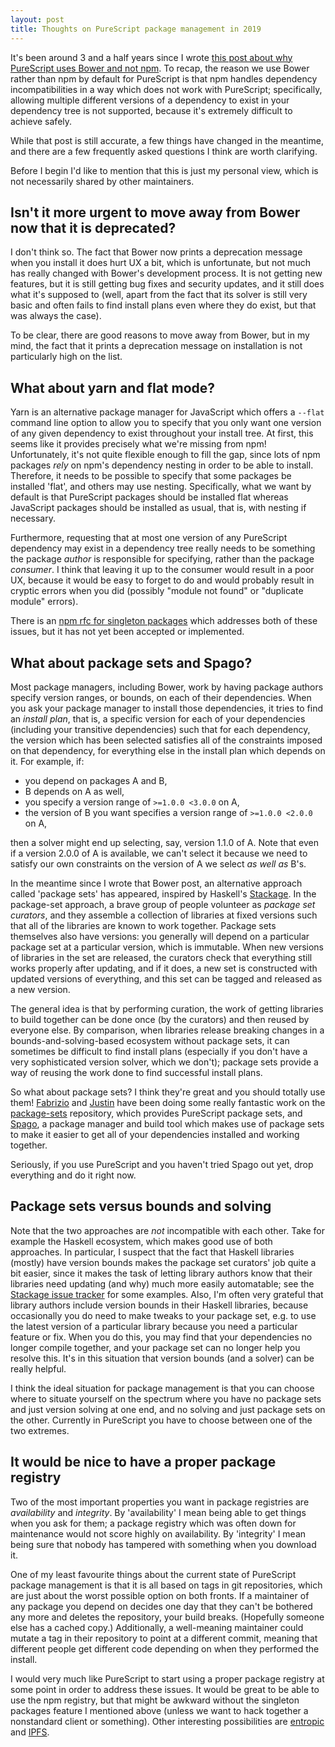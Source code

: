 ```yaml
---
layout: post
title: Thoughts on PureScript package management in 2019
---
```


It's been around 3 and a half years since I wrote [this post about why
PureScript uses Bower and not npm](../purescript-why-bower). To recap, the
reason we use Bower rather than npm by default for PureScript is that npm
handles dependency incompatibilities in a way which does not work with
PureScript; specifically, allowing multiple different versions of a dependency
to exist in your dependency tree is not supported, because it's extremely
difficult to achieve safely.

While that post is still accurate, a few things have changed in the meantime,
and there are a few frequently asked questions I think are worth clarifying.

Before I begin I'd like to mention that this is just my personal view, which is
not necessarily shared by other maintainers.

## Isn't it more urgent to move away from Bower now that it is deprecated?

I don't think so. The fact that Bower now prints a deprecation message when you
install it does hurt UX a bit, which is unfortunate, but not much has really
changed with Bower's development process. It is not getting new features, but
it is still getting bug fixes and security updates, and it still does what it's
supposed to (well, apart from the fact that its solver is still very basic and
often fails to find install plans even where they do exist, but that was always
the case).

To be clear, there are good reasons to move away from Bower, but in my mind,
the fact that it prints a deprecation message on installation is not
particularly high on the list.

## What about yarn and flat mode?

Yarn is an alternative package manager for JavaScript which offers a `--flat`
command line option to allow you to specify that you only want one version of
any given dependency to exist throughout your install tree. At first, this
seems like it provides precisely what we're missing from npm! Unfortunately,
it's not quite flexible enough to fill the gap, since lots of npm packages
_rely_ on npm's dependency nesting in order to be able to install. Therefore,
it needs to be possible to specify that some packages be installed 'flat', and
others may use nesting. Specifically, what we want by default is that
PureScript packages should be installed flat whereas JavaScript packages should
be installed as usual, that is, with nesting if necessary.

Furthermore, requesting that at most one version of any PureScript dependency
may exist in a dependency tree really needs to be something the package
_author_ is responsible for specifying, rather than the package _consumer_.
I think that leaving it up to the consumer would result in a poor UX, because
it would be easy to forget to do and would probably result in cryptic errors
when you did (possibly "module not found" or "duplicate module" errors).

There is an [npm rfc for singleton
packages](https://github.com/npm/rfcs/pull/23) which addresses both of these
issues, but it has not yet been accepted or implemented.

## What about package sets and Spago?

Most package managers, including Bower, work by having package authors specify
version ranges, or bounds, on each of their dependencies. When you ask your
package manager to install those dependencies, it tries to find an _install
plan_, that is, a specific version for each of your dependencies (including
your transitive dependencies) such that for each dependency, the version
which has been selected satisfies all of the constraints imposed on that
dependency, for everything else in the install plan which depends on it. For
example, if:

- you depend on packages A and B,
- B depends on A as well,
- you specify a version range of `>=1.0.0 <3.0.0` on A,
- the version of B you want specifies a version range of `>=1.0.0 <2.0.0` on A,

then a solver might end up selecting, say, version 1.1.0 of A. Note that
even if a version 2.0.0 of A is available, we can't select it because we need
to satisfy our own constraints on the version of A we select _as well as_ B's.

In the meantime since I wrote that Bower post, an alternative approach called
'package sets' has appeared, inspired by Haskell's [Stackage][]. In the
package-set approach, a brave group of people volunteer as _package set
curators_, and they assemble a collection of libraries at fixed versions such
that all of the libraries are known to work together. Package sets themselves
also have versions: you generally will depend on a particular package set at a
particular version, which is immutable. When new versions of libraries in the
set are released, the curators check that everything still works properly after
updating, and if it does, a new set is constructed with updated versions of
everything, and this set can be tagged and released as a new version.

The general idea is that by performing curation, the work of getting libraries
to build together can be done once (by the curators) and then reused by
everyone else. By comparison, when libraries release breaking changes in a
bounds-and-solving-based ecosystem without package sets, it can sometimes be
difficult to find install plans (especially if you don't have a very
sophisticated version solver, which we don't); package sets provide a way of
reusing the work done to find successful install plans.

So what about package sets? I think they're great and you should totally use
them! [Fabrizio][] and [Justin][] have been doing some really fantastic work on
the [package-sets][] repository, which provides PureScript package sets, and
[Spago][], a package manager and build tool which makes use of package sets to
make it easier to get all of your dependencies installed and working together.

Seriously, if you use PureScript and you haven't tried Spago out yet, drop
everything and do it right now.

## Package sets versus bounds and solving

Note that the two approaches are _not_ incompatible with each other. Take for
example the Haskell ecosystem, which makes good use of both approaches. In
particular, I suspect that the fact that Haskell libraries (mostly) have
version bounds makes the package set curators' job quite a bit easier, since it
makes the task of letting library authors know that their libraries need
updating (and why) much more easily automatable; see the [Stackage issue
tracker][] for some examples. Also, I'm often very grateful that library
authors include version bounds in their Haskell libraries, because occasionally
you do need to make tweaks to your package set, e.g. to use the latest version
of a particular library because you need a particular feature or fix. When you
do this, you may find that your dependencies no longer compile together, and
your package set can no longer help you resolve this. It's in this situation
that version bounds (and a solver) can be really helpful.

I think the ideal situation for package management is that you can choose where
to situate yourself on the spectrum where you have no package sets and just
version solving at one end, and no solving and just package sets on the other.
Currently in PureScript you have to choose between one of the two extremes.

## It would be nice to have a proper package registry

Two of the most important properties you want in package registries are
_availability_ and _integrity_. By 'availability' I mean being able to get
things when you ask for them; a package registry which was often down for
maintenance would not score highly on availability. By 'integrity' I mean being
sure that nobody has tampered with something when you download it.

One of my least favourite things about the current state of PureScript package
management is that it is all based on tags in git repositories, which are
just about the worst possible option on both fronts.  If a maintainer of any
package you depend on decides one day that they can't be bothered any more and
deletes the repository, your build breaks. (Hopefully someone else has a cached
copy.) Additionally, a well-meaning maintainer could mutate a tag in their
repository to point at a different commit, meaning that different people get
different code depending on when they performed the install.

I would very much like PureScript to start using a proper package registry at
some point in order to address these issues. It would be great to be able to
use the npm registry, but that might be awkward without the singleton packages
feature I mentioned above (unless we want to hack together a nonstandard client
or something). Other interesting possibilities are [entropic][] and [IPFS][].

[Stackage]: https://stackage.org
[Fabrizio]: https://github.com/f-f
[Justin]: https://github.com/justinwoo
[package-sets]: https://github.com/purescript/package-sets
[Spago]: https://github.com/spacchetti/spago
[IPFS]: https://ipfs.io
[entropic]: https://github.com/entropic-dev/entropic
[Stackage issue tracker]: https://github.com/commercialhaskell/stackage/issues
